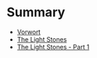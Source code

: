 # Summary

* [Vorwort](vorwort.md)
* [The Light Stones](README.md)
* [The Light Stones - Part 1](the-light-stones---part-1.md)

